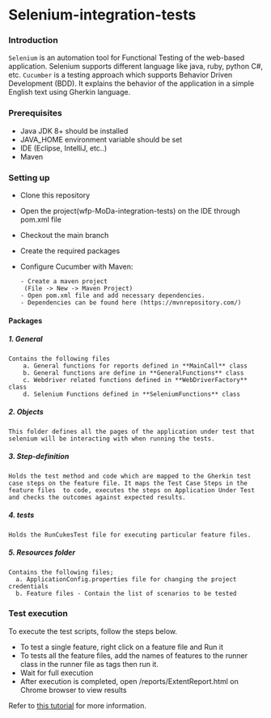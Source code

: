 # Selenium-integration-tests

### Introduction
`Selenium` is an automation tool for Functional Testing of the web-based application. Selenium supports different language like java, ruby, python C#, etc. `Cucumber` is a testing approach which supports Behavior Driven Development (BDD). It explains the behavior of the application in a simple English text using Gherkin language.


### Prerequisites

- Java JDK 8+ should be installed
- JAVA_HOME environment variable should be set
- IDE (Eclipse, IntelliJ, etc..)
- Maven

### Setting up
- Clone this repository
- Open the project(wfp-MoDa-integration-tests) on the IDE through pom.xml file
- Checkout the main branch
- Create the required packages
- Configure Cucumber with Maven:

      - Create a maven project
       (File -> New -> Maven Project)
      - Open pom.xml file and add necessary dependencies.
      - Dependencies can be found here (https://mvnrepository.com/)

#### Packages
  
  ##### 1. General
    Contains the following files
        a. General functions for reports defined in **MainCall** class
        b. General functions are define in **GeneralFunctions** class
        c. Webdriver related functions defined in **WebDriverFactory** class
        d. Selenium Functions defined in **SeleniumFunctions** class


  ##### 2. Objects
    This folder defines all the pages of the application under test that selenium will be interacting with when running the tests.

  ##### 3. Step-definition
    Holds the test method and code which are mapped to the Gherkin test case steps on the feature file. It maps the Test Case Steps in the feature files  to code, executes the steps on Application Under Test and checks the outcomes against expected results. 

  ##### 4. tests
    Holds the RunCukesTest file for executing particular feature files.


  ##### 5. Resources folder
    Contains the following files; 
      a. ApplicationConfig.properties file for changing the project credentials
      b. Feature files - Contain the list of scenarios to be tested

### Test execution
To execute the test scripts, follow the steps below.
  - To test a single feature, right click on a feature file and Run it
  - To tests all the feature files, add the names of features to the runner class in the runner file as tags then run it.
  - Wait for full execution
  - After execution is completed, open /reports/ExtentReport.html on Chrome browser to view results


Refer to [this tutorial](https://www.guru99.com/using-cucumber-selenium.html) for more information.

